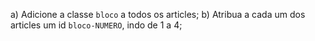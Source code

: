 a) Adicione a classe `bloco` a todos os articles;
b) Atribua a cada um dos articles um id `bloco-NUMERO`, indo de 1 a 4;